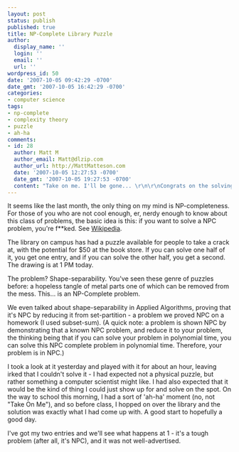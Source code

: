 ```yaml
---
layout: post
status: publish
published: true
title: NP-Complete Library Puzzle
author:
  display_name: ''
  login: ''
  email: ''
  url: ''
wordpress_id: 50
date: '2007-10-05 09:42:29 -0700'
date_gmt: '2007-10-05 16:42:29 -0700'
categories:
- computer science
tags:
- np-complete
- complexity theory
- puzzle
- ah-ha
comments:
- id: 28
  author: Matt M
  author_email: Matt@dlzip.com
  author_url: http://MattMatteson.com
  date: '2007-10-05 12:27:53 -0700'
  date_gmt: '2007-10-05 19:27:53 -0700'
  content: "Take on me. I'll be gone... \r\n\r\nCongrats on the solving."
---
```

It seems like the last month, the only thing on my mind is NP-completeness.  For those of you who are not cool enough, er, nerdy enough to know about this class of problems, the basic idea is this: if you want to solve a NPC problem, you're f**ked.  See [Wikipedia](http://en.wikipedia.org/wiki/NP-complete).

The library on campus has had a puzzle available for people to take a crack at, with the potential for $50 at the book store.  If you can solve one half of it, you get one entry, and if you can solve the other half, you get a second.  The drawing is at 1 PM today.

The problem?  Shape-separability.  You've seen these genre of puzzles before: a hopeless tangle of metal parts one of which can be removed from the mess.  This... is an NP-Complete problem.

We even talked about shape-separability in Applied Algorithms, proving that it's NPC by reducing it from set-partition - a problem we proved NPC on a homework (I used subset-sum).  (A quick note: a problem is shown NPC by demonstrating that a known NPC problem, and reduce it to your problem, the thinking being that if you can solve your problem in polynomial time, you can solve this NPC complete problem in polynomial time.  Therefore, your problem is in NPC.)

I took a look at it yesterday and played with it for about an hour, leaving irked that I couldn't solve it - I had expected not a physical puzzle, but rather something a computer scientist might like.  I had also expected that it would be the kind of thing I could just show up for and solve on the spot.  On the way to school this morning, I had a sort of 'ah-ha' moment (no, not "Take On Me"), and so before class, I hopped on over the library and the solution was exactly what I had come up with.  A good start to hopefully a good day.

I've got my two entries and we'll see what happens at 1 - it's a tough problem (after all, it's NPC), and it was not well-advertised.
